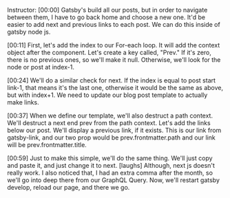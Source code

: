 Instructor: [00:00] Gatsby's build all our posts, but in order to navigate between them, I have to go back home and choose a new one. It'd be easier to add next and previous links to each post. We can do this inside of gatsby node js.

[00:11] First, let's add the index to our For-each loop. It will add the context object after the component. Let's create a key called, "Prev." If it's zero, there is no previous ones, so we'll make it null. Otherwise, we'll look for the node or post at index-1.

[00:24] We'll do a similar check for next. If the index is equal to post start link-1, that means it's the last one, otherwise it would be the same as above, but with index+1. We need to update our blog post template to actually make links.

[00:37] When we define our template, we'll also destruct a path context. We'll destruct a next end prev from the path context. Let's add the links below our post. We'll display a previous link, if it exists. This is our link from gatsby-link, and our two prop would be prev.frontmatter.path and our link will be prev.frontmatter.title.

[00:59] Just to make this simple, we'll do the same thing. We'll just copy and paste it, and just change it to next. [laughs] Although, next js doesn't really work. I also noticed that, I had an extra comma after the month, so we'll go into deep there from our GraphQL Query. Now, we'll restart gatsby develop, reload our page, and there we go.